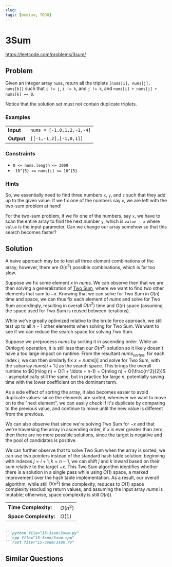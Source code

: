 ```yaml
---
slug: .
tags: [medium, TODO]
---
```


# 3Sum

<Difficulty m />

https://leetcode.com/problems/3sum/

## Problem

Given an integer array `nums`, return all the triplets `[nums[i], nums[j], nums[k]]` such that `i != j`, `i != k`, and `j != k`, and `nums[i] + nums[j] + nums[k] == 0`.

Notice that the solution set must not contain duplicate triplets.

### Examples

<Example>

| | |
:--|:--
**Input**       | `nums = [-1,0,1,2,-1,-4]`
**Output**      | `[[-1,-1,2],[-1,0,1]]`

</Example>

### Constraints

- `0 <= nums.length <= 3000`
- `-10^{5} <= nums[i] <= 10^{5}`

### Hints

<Hint>

So, we essentially need to find three numbers `x`, `y`, and `z` such that they add up to the given value. If we fix one of the numbers say `x`, we are left with the two-sum problem at hand!

</Hint>

<Hint>

For the two-sum problem, if we fix one of the numbers, say `x`, we have to scan the entire array to find the next number `y`, which is `value - x` where `value` is the input parameter. Can we change our array somehow so that this search becomes faster?

</Hint>

## Solution

A naive approach may be to test all three element combinations of the array; however, there are $O(n^3)$ possible combinations, which is far too slow.

Suppose we fix some element $x$ in $nums$. We can observe then that we are then solving a generalization of [Two Sum](../two-sum), where we want to find two other elements that sum to $-x$. Knowing that we can solve for Two Sum in $O(n)$ time and space, we can thus fix each element of $nums$ and solve for Two Sum accordingly, resulting in overall $O(n^2)$ time and $O(n)$ space (assuming the space used for Two Sum is reused between iterations).

While we've greatly optimized relative to the brute force approach, we still test up to all $n-1$ other elements when solving for Two Sum. We want to see if we can reduce the search space for solving Two Sum.

Suppose we preprocess $nums$ by sorting it in ascending order. While an $O(n\log n)$ operation, it is still less than our $O(n^2)$ solution so it likely doesn't have a too large impact on runtime. From the resultant $nums_{sorted}$, for each index $i$, we can then similarly fix $x=nums[i]$ and solve for Two Sum, with the subarray $nums[i+1:]$ as the search space. This brings the overall runtime to $O(n\log n) + O(1 + \ldots + n-1) = O(n\log n) + O(\frac{n^2}{2})$ - asymptotically still the same, but in practice for large $n$, potentially saving time with the lower coefficient on the dominant term.

As a side effect of sorting the array, it also becomes easier to avoid duplicate values: since the elements are sorted, whenever we want to move on to the "next element", we can easily check if it's duplicate by comparing to the previous value, and continue to move until the new value is different from the previous.

We can also observe that since we're solving Two Sum for $-x$ and that we're traversing the array in ascending order, if $x$ is ever greater than zero, then there are no more possible solutions, since the target is negative and the pool of candidates is positive.

We can further observe that to solve Two Sum when the array is sorted, we can use two pointers instead of the standard hash table solution: beginning with indeces $j = i+1, k = n-1$, we can shift $j$ and $k$ inward based on their sum relative to the target $-x$. This Two Sum algorithm identifies whether there is a solution in a single pass while using $O(1)$ space, a marked improvement over the hash table implementation. As a result, our overall algorithm, while still $O(n^2)$ time complexity, reduces to $O(1)$ space complexity (excluding return values, and assuming the input array $nums$ is mutable; otherwise, space complexity is still $O(n)$).

<VAlign>

| | |
:--|:--
**Time Complexity:**    |   $O(n^2)$
**Space Complexity:**   |   $O(1)$

</VAlign>

```md codetabs

```python file="15-3sum/3sum.py"
```cpp file="15-3sum/3sum.cpp"
```rust file="15-3sum/3sum.rs"

```

## Similar Questions

<Similar title="Two Sum" e />

<Similar title="3Sum Closest" m />

<Similar title="4Sum" m />

<Similar title="3Sum Smaller" m />
